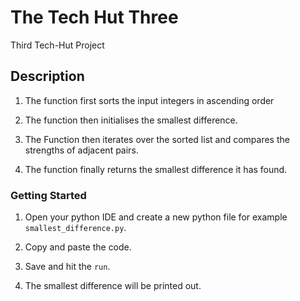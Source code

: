 # The Tech Hut Three
Third Tech-Hut Project

## Description

1. The function first sorts the input integers in ascending order

2. The function then initialises the smallest difference.

3. The Function then iterates over the sorted list and compares the strengths of adjacent pairs.

4. The function finally returns the smallest difference it has found.

### Getting Started

1. Open your python IDE and create a new python file for example `smallest_difference.py`.

2. Copy and paste the code.

3. Save and hit the `run`.

4. The smallest difference will be printed out.
